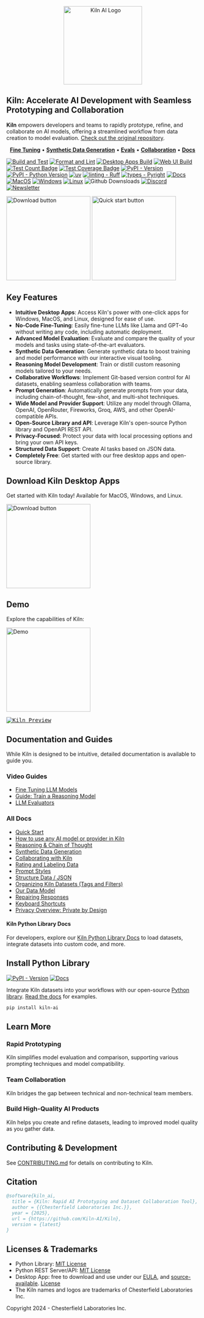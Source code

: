 <p align="center">
    <a href="https://kiln.tech">
        <picture>
            <img width="205" alt="Kiln AI Logo" src="https://github.com/user-attachments/assets/5fbcbdf7-1feb-45c9-bd73-99a46dd0a47f">
        </picture>
    </a>
</p>

## Kiln: Accelerate AI Development with Seamless Prototyping and Collaboration

**Kiln** empowers developers and teams to rapidly prototype, refine, and collaborate on AI models, offering a streamlined workflow from data creation to model evaluation. [Check out the original repository](https://github.com/Kiln-AI/Kiln).

<p align="center">
  <a href="https://docs.kiln.tech/docs/fine-tuning-guide"><strong>Fine Tuning</strong></a> •
  <a href="https://docs.kiln.tech/docs/synthetic-data-generation"><strong>Synthetic Data Generation</strong></a> • 
  <a href="https://docs.kiln.tech/docs/evaluations"><strong>Evals</strong></a> • 
  <a href="https://docs.kiln.tech/docs/collaboration"><strong>Collaboration</strong></a> • 
  <a href="https://docs.kiln.tech"><strong>Docs</strong></a>
</p>

[![Build and Test](https://github.com/Kiln-AI/kiln/actions/workflows/build_and_test.yml/badge.svg)](https://github.com/Kiln-AI/kiln/actions/workflows/build_and_test.yml)
[![Format and Lint](https://github.com/Kiln-AI/kiln/actions/workflows/format_and_lint.yml/badge.svg)](https://github.com/Kiln-AI/kiln/actions/workflows/format_and_lint.yml)
[![Desktop Apps Build](https://github.com/Kiln-AI/kiln/actions/workflows/build_desktop.yml/badge.svg)](https://github.com/Kiln-AI/kiln/actions/workflows/build_desktop.yml)
[![Web UI Build](https://github.com/Kiln-AI/kiln/actions/workflows/web_format_lint_build.yml/badge.svg)](https://github.com/Kiln-AI/kiln/actions/workflows/web_format_lint_build.yml)
[![Test Count Badge](https://img.shields.io/endpoint?url=https://gist.githubusercontent.com/scosman/57742c1b1b60d597a6aba5d5148d728e/raw/test_count_kiln.json)](https://github.com/Kiln-AI/kiln/actions/workflows/test_count.yml)
[![Test Coverage Badge](https://img.shields.io/endpoint?url=https://gist.githubusercontent.com/scosman/57742c1b1b60d597a6aba5d5148d728e/raw/library_coverage_kiln.json)](https://github.com/Kiln-AI/kiln/actions/workflows/test_count.yml)
[![PyPI - Version](https://img.shields.io/pypi/v/kiln-ai.svg?logo=pypi&label=PyPI&logoColor=gold)](https://pypi.org/project/kiln-ai/)
[![PyPI - Python Version](https://img.shields.io/pypi/pyversions/kiln-ai.svg?logo=python&label=Python&logoColor=gold)](https://pypi.org/project/kiln-ai/)
[![uv](https://img.shields.io/endpoint?url=https://raw.githubusercontent.com/astral-sh/uv/main/assets/badge/v0.json)](https://github.com/astral-sh/uv)
[![linting - Ruff](https://img.shields.io/endpoint?url=https://raw.githubusercontent.com/astral-sh/ruff/main/assets/badge/v2.json)](https://github.com/astral-sh/ruff)
[![types - Pyright](https://img.shields.io/badge/types-pyright-blue.svg)](https://github.com/microsoft/pyright)
[![Docs](https://img.shields.io/badge/docs-pdoc-blue)](https://kiln-ai.github.io/Kiln/kiln_core_docs/index.html)
[![MacOS](https://img.shields.io/badge/MacOS-black?logo=apple)](https://kiln.tech/download)
[![Windows](https://img.shields.io/badge/Windows-0067b8.svg?logo=data:image/svg%2bxml;base64,PD94bWwgdmVyc2lvbj0iMS4wIiBlbmNvZGluZz0idXRmLTgiPz4KPHN2ZyBmaWxsPSIjZmZmIiB2aWV3Qm94PSIwIDAgMzIgMzIiIHZlcnNpb249IjEuMSIgeG1sbnM9Imh0dHA6Ly93d3cudzMub3JnLzIwMDAvc3ZnIj4KPHBhdGggZD0iTTE2Ljc0MiAxNi43NDJ2MTQuMjUzaDE0LjI1M3YtMTQuMjUzek0xLjAwNCAxNi43NDJ2MTQuMjUzaDE0LjI1NnYtMTQuMjUzek0xNi43NDIgMS4wMDR2MTQuMjU2aDE0LjI1M3YtMTQuMjU2ek0xLjAwNCAxLjAwNHYxNC4yNTZoMTQuMjU2di0xNC4yNTZ6Ij48L3BhdGg+Cjwvc3ZnPg==)](https://kiln.tech/download)
[![Linux](https://img.shields.io/badge/Linux-444444?logo=linux&logoColor=ffffff)](https://kiln.tech/download)
![Github Downsloads](https://img.shields.io/github/downloads/kiln-ai/kiln/total)
[![Discord](https://img.shields.io/badge/Discord-Kiln_AI-blue?logo=Discord&logoColor=white)](https://kiln.tech/discord)
[![Newsletter](https://img.shields.io/badge/Newsletter-subscribe-blue?logo=mailboxdotorg&logoColor=white)](https://kiln.tech/blog)

[<img width="220" alt="Download button" src="https://github.com/user-attachments/assets/a5d51b8b-b30a-4a16-a902-ab6ef1d58dc0">](https://kiln.tech/download)
[<img width="220" alt="Quick start button" src="https://github.com/user-attachments/assets/aff1b35f-72c0-4286-9b28-40a415558359">](https://docs.kiln.tech/getting-started/quickstart)

## Key Features

*   **Intuitive Desktop Apps**: Access Kiln's power with one-click apps for Windows, MacOS, and Linux, designed for ease of use.
*   **No-Code Fine-Tuning**: Easily fine-tune LLMs like Llama and GPT-4o without writing any code, including automatic deployment.
*   **Advanced Model Evaluation**: Evaluate and compare the quality of your models and tasks using state-of-the-art evaluators.
*   **Synthetic Data Generation**: Generate synthetic data to boost training and model performance with our interactive visual tooling.
*   **Reasoning Model Development**: Train or distill custom reasoning models tailored to your needs.
*   **Collaborative Workflows**: Implement Git-based version control for AI datasets, enabling seamless collaboration with teams.
*   **Prompt Generation**: Automatically generate prompts from your data, including chain-of-thought, few-shot, and multi-shot techniques.
*   **Wide Model and Provider Support**: Utilize any model through Ollama, OpenAI, OpenRouter, Fireworks, Groq, AWS, and other OpenAI-compatible APIs.
*   **Open-Source Library and API**: Leverage Kiln's open-source Python library and OpenAPI REST API.
*   **Privacy-Focused**: Protect your data with local processing options and bring your own API keys.
*   **Structured Data Support**: Create AI tasks based on JSON data.
*   **Completely Free**: Get started with our free desktop apps and open-source library.

## Download Kiln Desktop Apps

Get started with Kiln today! Available for MacOS, Windows, and Linux.

[<img width="220" alt="Download button" src="https://github.com/user-attachments/assets/a5d51b8b-b30a-4a16-a902-ab6ef1d58dc0">](https://kiln.tech/download)

## Demo

Explore the capabilities of Kiln:

[<img width="220" alt="Demo" src="https://github.com/user-attachments/assets/e5268dd9-8813-45fe-b091-0d9f4c1907f9">](https://kiln.tech#demo)

<kbd>
<a href="https://kiln.tech#demo">
<img alt="Kiln Preview" src="guides/kiln_preview.gif">
</a>
</kbd>

## Documentation and Guides

While Kiln is designed to be intuitive, detailed documentation is available to guide you.

### Video Guides

*   [Fine Tuning LLM Models](https://docs.kiln.tech/docs/fine-tuning-guide)
*   [Guide: Train a Reasoning Model](https://docs.kiln.tech/docs/guide-train-a-reasoning-model)
*   [LLM Evaluators](https://docs.kiln.tech/docs/evaluators)

### All Docs

*   [Quick Start](https://docs.kiln.tech/getting-started/quickstart)
*   [How to use any AI model or provider in Kiln](https://docs.kiln.tech/docs/models-and-ai-providers)
*   [Reasoning & Chain of Thought](https://docs.kiln.tech/docs/reasoning-and-chain-of-thought)
*   [Synthetic Data Generation](https://docs.kiln.tech/docs/synthetic-data-generation)
*   [Collaborating with Kiln](https://docs.kiln.tech/docs/collaboration)
*   [Rating and Labeling Data](https://docs.kiln.tech/docs/reviewing-and-rating)
*   [Prompt Styles](https://docs.kiln.tech/docs/prompts)
*   [Structure Data / JSON](https://docs.kiln.tech/docs/structured-data-json)
*   [Organizing Kiln Datasets (Tags and Filters)](https://docs.kiln.tech/docs/organizing-datasets)
*   [Our Data Model](https://docs.kiln.tech/docs/kiln-datamodel)
*   [Repairing Responses](https://docs.kiln.tech/docs/repairing-responses)
*   [Keyboard Shortcuts](https://docs.kiln.tech/docs/keyboard-shortcuts)
*   [Privacy Overview: Private by Design](https://docs.kiln.tech/docs/privacy)

#### Kiln Python Library Docs

For developers, explore our [Kiln Python Library Docs](https://kiln-ai.github.io/Kiln/kiln_core_docs/kiln_ai.html) to load datasets, integrate datasets into custom code, and more.

## Install Python Library

[![PyPI - Version](https://img.shields.io/pypi/v/kiln-ai.svg?logo=pypi&label=PyPI&logoColor=gold)](https://pypi.org/project/kiln-ai/)
[![Docs](https://img.shields.io/badge/docs-pdoc-blue)](https://kiln-ai.github.io/Kiln/kiln_core_docs/index.html)

Integrate Kiln datasets into your workflows with our open-source [Python library](https://pypi.org/project/kiln-ai/). [Read the docs](https://kiln-ai.github.io/Kiln/kiln_core_docs/index.html) for examples.

```bash
pip install kiln-ai
```

## Learn More

### Rapid Prototyping

Kiln simplifies model evaluation and comparison, supporting various prompting techniques and model compatibility.

### Team Collaboration

Kiln bridges the gap between technical and non-technical team members.

### Build High-Quality AI Products

Kiln helps you create and refine datasets, leading to improved model quality as you gather data.

## Contributing & Development

See [CONTRIBUTING.md](CONTRIBUTING.md) for details on contributing to Kiln.

## Citation

```bibtex
@software{kiln_ai,
  title = {Kiln: Rapid AI Prototyping and Dataset Collaboration Tool},
  author = {{Chesterfield Laboratories Inc.}},
  year = {2025},
  url = {https://github.com/Kiln-AI/Kiln},
  version = {latest}
}
```

## Licenses & Trademarks

-   Python Library: [MIT License](libs/core/LICENSE.txt)
-   Python REST Server/API: [MIT License](libs/server/LICENSE.txt)
-   Desktop App: free to download and use under our [EULA](app/EULA.md), and [source-available](/app). [License](app/LICENSE.txt)
-   The Kiln names and logos are trademarks of Chesterfield Laboratories Inc.

Copyright 2024 - Chesterfield Laboratories Inc.